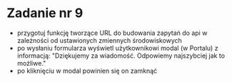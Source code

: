 # Zadanie nr 9

- przygotuj funkcję tworzące URL do budowania zapytań do api w zależności od ustawionych zmiennych środowiskowych
- po wysłaniu formularza wyświetl użytkownikowi modal (w Portalu) z informacją: "Dziękujemy za wiadomość. Odpowiemy najszybciej jak to możliwe."
- po kliknięciu w modal powinien się on zamknąć
